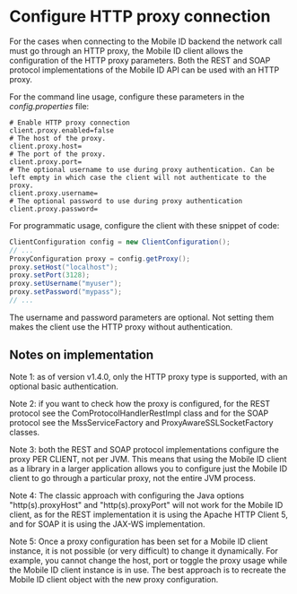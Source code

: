 # Configure HTTP proxy connection

For the cases when connecting to the Mobile ID backend the network call must go through an HTTP proxy, the Mobile ID client allows the
configuration of the HTTP proxy parameters. Both the REST and SOAP protocol implementations of the Mobile ID API can be used with an HTTP proxy. 

For the command line usage, configure these parameters in the _config.properties_ file:
```properties
# Enable HTTP proxy connection
client.proxy.enabled=false
# The host of the proxy. 
client.proxy.host=
# The port of the proxy.
client.proxy.port=
# The optional username to use during proxy authentication. Can be left empty in which case the client will not authenticate to the proxy.
client.proxy.username=
# The optional password to use during proxy authentication
client.proxy.password=
```

For programmatic usage, configure the client with these snippet of code:
```java
ClientConfiguration config = new ClientConfiguration();
// ...
ProxyConfiguration proxy = config.getProxy();
proxy.setHost("localhost");
proxy.setPort(3128);
proxy.setUsername("myuser");
proxy.setPassword("mypass");
// ...
```

The username and password parameters are optional. Not setting them makes the client use the HTTP proxy without authentication.

## Notes on implementation

Note 1: as of version v1.4.0, only the HTTP proxy type is supported, with an optional basic authentication.

Note 2: if you want to check how the proxy is configured, for the REST protocol see the ComProtocolHandlerRestImpl class and for the SOAP
protocol see the MssServiceFactory and ProxyAwareSSLSocketFactory classes.

Note 3: both the REST and SOAP protocol implementations configure the proxy PER CLIENT, not per JVM. This means that using the Mobile ID client
as a library in a larger application allows you to configure just the Mobile ID client to go through a particular proxy, not the entire JVM
process.

Note 4: The classic approach with configuring the Java options "http(s).proxyHost" and "http(s).proxyPort" will not work for the Mobile ID 
client, as for the REST implementation it is using the Apache HTTP Client 5, and for SOAP it is using the JAX-WS implementation.

Note 5: Once a proxy configuration has been set for a Mobile ID client instance, it is not possible (or very difficult) to change it dynamically.
For example, you cannot change the host, port or toggle the proxy usage while the Mobile ID client instance is in use. The best approach is to 
recreate the Mobile ID client object with the new proxy configuration. 
